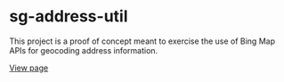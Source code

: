 # sg-address-util

This project is a proof of concept meant to exercise the use of Bing Map APIs for geocoding address information.

[View page](https://bsilvia.github.io/sg-address-util/)
